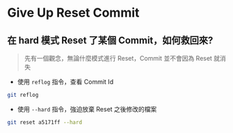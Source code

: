 # Give Up Reset Commit

## 在 hard 模式 Reset 了某個 Commit，如何救回來?

> 先有一個觀念，無論什麼模式進行 Reset，Commit 並不會因為 Reset 就消失

- 使用 `reflog` 指令，查看 Commit Id

```bash
git reflog
```

- 使用 `--hard` 指令，強迫放棄 Reset 之後修改的檔案

```bash
git reset a5171ff --hard
```
